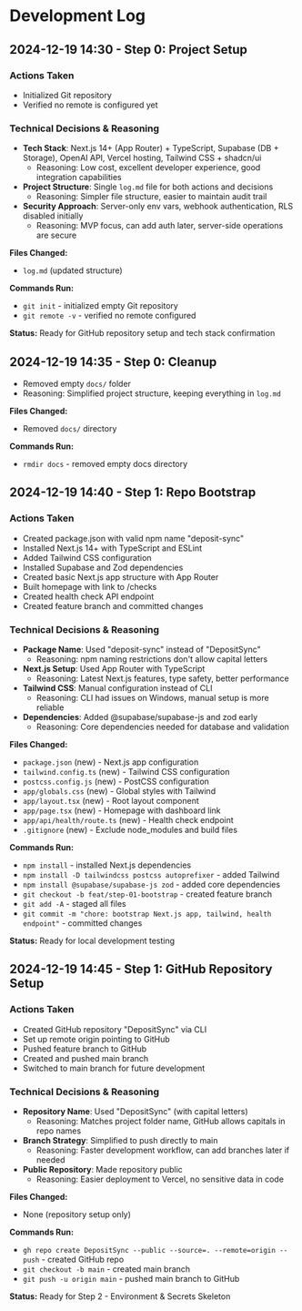 # Development Log

## 2024-12-19 14:30 - Step 0: Project Setup

### Actions Taken
- Initialized Git repository
- Verified no remote is configured yet

### Technical Decisions & Reasoning
- **Tech Stack**: Next.js 14+ (App Router) + TypeScript, Supabase (DB + Storage), OpenAI API, Vercel hosting, Tailwind CSS + shadcn/ui
  - Reasoning: Low cost, excellent developer experience, good integration capabilities
- **Project Structure**: Single `log.md` file for both actions and decisions
  - Reasoning: Simpler file structure, easier to maintain audit trail
- **Security Approach**: Server-only env vars, webhook authentication, RLS disabled initially
  - Reasoning: MVP focus, can add auth later, server-side operations are secure

**Files Changed:**
- `log.md` (updated structure)

**Commands Run:**
- `git init` - initialized empty Git repository
- `git remote -v` - verified no remote configured

**Status:** Ready for GitHub repository setup and tech stack confirmation

## 2024-12-19 14:35 - Step 0: Cleanup
- Removed empty `docs/` folder
- Reasoning: Simplified project structure, keeping everything in `log.md`

**Files Changed:**
- Removed `docs/` directory

**Commands Run:**
- `rmdir docs` - removed empty docs directory

## 2024-12-19 14:40 - Step 1: Repo Bootstrap

### Actions Taken
- Created package.json with valid npm name "deposit-sync"
- Installed Next.js 14+ with TypeScript and ESLint
- Added Tailwind CSS configuration
- Installed Supabase and Zod dependencies
- Created basic Next.js app structure with App Router
- Built homepage with link to /checks
- Created health check API endpoint
- Created feature branch and committed changes

### Technical Decisions & Reasoning
- **Package Name**: Used "deposit-sync" instead of "DepositSync" 
  - Reasoning: npm naming restrictions don't allow capital letters
- **Next.js Setup**: Used App Router with TypeScript
  - Reasoning: Latest Next.js features, type safety, better performance
- **Tailwind CSS**: Manual configuration instead of CLI
  - Reasoning: CLI had issues on Windows, manual setup is more reliable
- **Dependencies**: Added @supabase/supabase-js and zod early
  - Reasoning: Core dependencies needed for database and validation

**Files Changed:**
- `package.json` (new) - Next.js app configuration
- `tailwind.config.ts` (new) - Tailwind CSS configuration
- `postcss.config.js` (new) - PostCSS configuration
- `app/globals.css` (new) - Global styles with Tailwind
- `app/layout.tsx` (new) - Root layout component
- `app/page.tsx` (new) - Homepage with dashboard link
- `app/api/health/route.ts` (new) - Health check endpoint
- `.gitignore` (new) - Exclude node_modules and build files

**Commands Run:**
- `npm install` - installed Next.js dependencies
- `npm install -D tailwindcss postcss autoprefixer` - added Tailwind
- `npm install @supabase/supabase-js zod` - added core dependencies
- `git checkout -b feat/step-01-bootstrap` - created feature branch
- `git add -A` - staged all files
- `git commit -m "chore: bootstrap Next.js app, tailwind, health endpoint"` - committed changes

**Status:** Ready for local development testing

## 2024-12-19 14:45 - Step 1: GitHub Repository Setup

### Actions Taken
- Created GitHub repository "DepositSync" via CLI
- Set up remote origin pointing to GitHub
- Pushed feature branch to GitHub
- Created and pushed main branch
- Switched to main branch for future development

### Technical Decisions & Reasoning
- **Repository Name**: Used "DepositSync" (with capital letters)
  - Reasoning: Matches project folder name, GitHub allows capitals in repo names
- **Branch Strategy**: Simplified to push directly to main
  - Reasoning: Faster development workflow, can add branches later if needed
- **Public Repository**: Made repository public
  - Reasoning: Easier deployment to Vercel, no sensitive data in code

**Files Changed:**
- None (repository setup only)

**Commands Run:**
- `gh repo create DepositSync --public --source=. --remote=origin --push` - created GitHub repo
- `git checkout -b main` - created main branch
- `git push -u origin main` - pushed main branch to GitHub

**Status:** Ready for Step 2 - Environment & Secrets Skeleton 